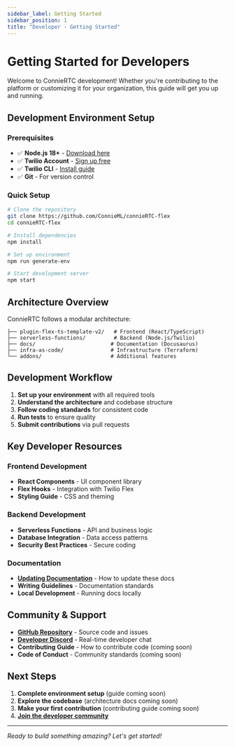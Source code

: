 ```yaml
---
sidebar_label: Getting Started
sidebar_position: 1
title: "Developer - Getting Started"
---
```


# Getting Started for Developers

Welcome to ConnieRTC development! Whether you're contributing to the platform or customizing it for your organization, this guide will get you up and running.

## Development Environment Setup

### Prerequisites
- ✅ **Node.js 18+** - [Download here](https://nodejs.org)
- ✅ **Twilio Account** - [Sign up free](https://www.twilio.com/try-twilio)
- ✅ **Twilio CLI** - [Install guide](https://www.twilio.com/docs/twilio-cli/quickstart)
- ✅ **Git** - For version control

### Quick Setup

```bash
# Clone the repository
git clone https://github.com/ConnieML/connieRTC-flex
cd connieRTC-flex

# Install dependencies
npm install

# Set up environment
npm run generate-env

# Start development server
npm start
```

## Architecture Overview

ConnieRTC follows a modular architecture:

```
├── plugin-flex-ts-template-v2/   # Frontend (React/TypeScript)
├── serverless-functions/         # Backend (Node.js/Twilio)
├── docs/                        # Documentation (Docusaurus)
├── infra-as-code/               # Infrastructure (Terraform)
└── addons/                      # Additional features
```

## Development Workflow

1. **Set up your environment** with all required tools
2. **Understand the architecture** and codebase structure  
3. **Follow coding standards** for consistent code
4. **Run tests** to ensure quality
5. **Submit contributions** via pull requests

## Key Developer Resources

### Frontend Development
- **React Components** - UI component library
- **Flex Hooks** - Integration with Twilio Flex
- **Styling Guide** - CSS and theming

### Backend Development  
- **Serverless Functions** - API and business logic
- **Database Integration** - Data access patterns
- **Security Best Practices** - Secure coding

### Documentation
- **[Updating Documentation](./updating-docs)** - How to update these docs
- **Writing Guidelines** - Documentation standards
- **Local Development** - Running docs locally

## Community & Support

- **[GitHub Repository](https://github.com/ConnieML/connieRTC-flex)** - Source code and issues
- **[Developer Discord](https://discord.gg/connie-dev)** - Real-time developer chat
- **Contributing Guide** - How to contribute code (coming soon)
- **Code of Conduct** - Community standards (coming soon)

## Next Steps

1. **Complete environment setup** (guide coming soon)
2. **Explore the codebase** (architecture docs coming soon)
3. **Make your first contribution** (contributing guide coming soon)
4. **[Join the developer community](https://discord.gg/connie-dev)**

---

*Ready to build something amazing? Let's get started!*
